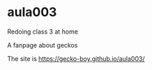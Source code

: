 # aula003
 Redoing class 3 at home

 A fanpage about geckos

The site is https://gecko-boy.github.io/aula003/
